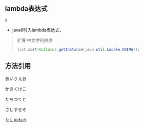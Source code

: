 ## lambda表达式

`ƛ` 

- java8引入lambda表达式，

> 扩展
> 中文字符排序
>
> ```java
> list.sort(Collator.getInstance(java.util.Locale.CHINA));
> ```

## 方法引用























あいうえお

かきくけこ

たちつてと

さしすせそ

なにぬねの

